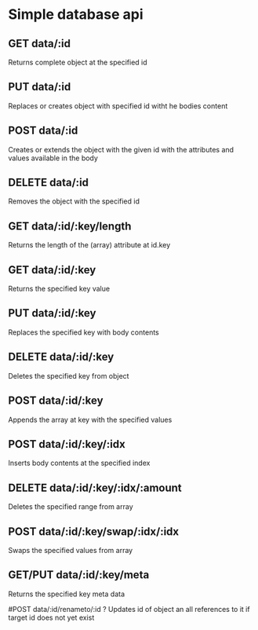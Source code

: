 # Simple database api

## GET data/:id
Returns complete object at the specified id

## PUT data/:id
Replaces or creates object with specified id witht he bodies content

## POST data/:id
Creates or extends the object with the given id with the attributes and values available in the body

## DELETE data/:id
Removes the object with the specified id

## GET data/:id/:key/length
Returns the length of the (array) attribute at id.key

## GET data/:id/:key
Returns the specified key value

## PUT data/:id/:key
Replaces the specified key with body contents

## DELETE data/:id/:key
Deletes the specified key from object

## POST data/:id/:key
Appends the array at key with the specified values

## POST data/:id/:key/:idx
Inserts body contents at the specified index

## DELETE data/:id/:key/:idx/:amount
Deletes the specified range from array

## POST data/:id/:key/swap/:idx/:idx
Swaps the specified values from array

## GET/PUT data/:id/:key/meta
Returns the specified key meta data

#POST data/:id/renameto/:id ?
Updates id of object an all references to it if target id does not yet exist